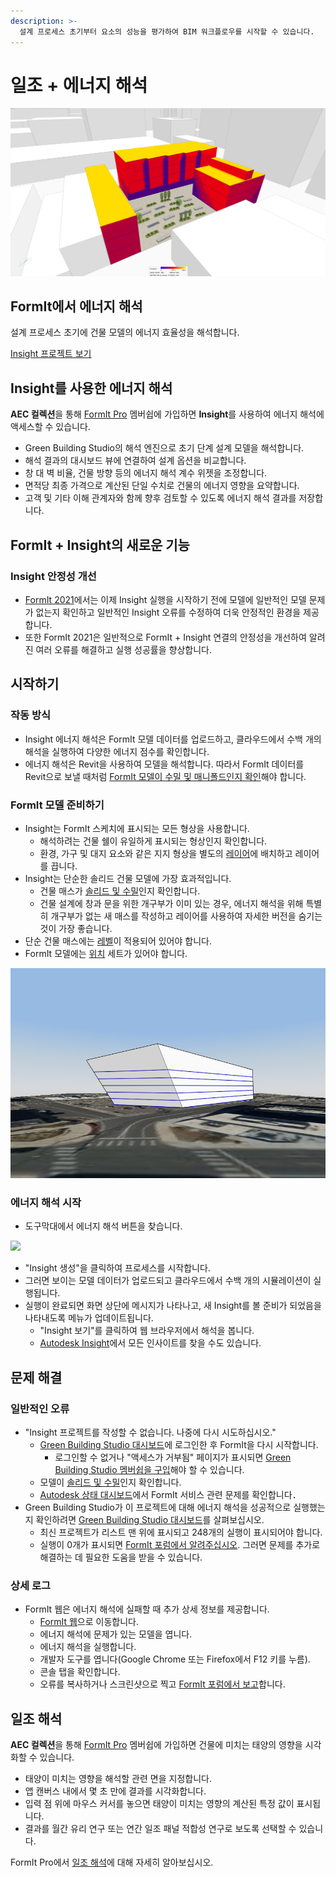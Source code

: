 ```yaml
---
description: >-
  설계 프로세스 초기부터 요소의 성능을 평가하여 BIM 워크플로우를 시작할 수 있습니다.
---
```


# 일조 + 에너지 해석

![](<../.gitbook/assets/20220317 Solar Analysis.png>)

## FormIt에서 에너지 해석

설계 프로세스 초기에 건물 모델의 에너지 효율성을 해석합니다.

[Insight 프로젝트 보기](https://gbs.autodesk.com/OneEnergy/Insight)

## Insight를 사용한 에너지 해석

**AEC 컬렉션**을 통해 [FormIt Pro](https://www.autodesk.com/collections/architecture-engineering-construction/overview) 멤버쉽에 가입하면 **Insight**를 사용하여 에너지 해석에 액세스할 수 있습니다.

* Green Building Studio의 해석 엔진으로 초기 단계 설계 모델을 해석합니다.
* 해석 결과의 대시보드 뷰에 연결하여 설계 옵션을 비교합니다.
* 창 대 벽 비율, 건물 방향 등의 에너지 해석 계수 위젯을 조정합니다.
* 면적당 최종 가격으로 계산된 단일 수치로 건물의 에너지 영향을 요약합니다.
* 고객 및 기타 이해 관계자와 함께 향후 검토할 수 있도록 에너지 해석 결과를 저장합니다.

## FormIt + Insight의 새로운 기능 <a href="#insight-what-s-new" id="insight-what-s-new"></a>

### **Insight 안정성 개선** <a href="#improvements-to-insight-reliability" id="improvements-to-insight-reliability"></a>

* [FormIt 2021](https://formit.autodesk.com/blog/post/introducing-formit-2021)에서는 이제 Insight 실행을 시작하기 전에 모델에 일반적인 모델 문제가 없는지 확인하고 일반적인 Insight 오류를 수정하여 더욱 안정적인 환경을 제공합니다.
* 또한 FormIt 2021은 일반적으로 FormIt + Insight 연결의 안정성을 개선하여 알려진 여러 오류를 해결하고 실행 성공률을 향상합니다.

## 시작하기 <a href="#insight-getting-started" id="insight-getting-started"></a>

### **작동 방식** <a href="#how-it-works" id="how-it-works"></a>

* Insight 에너지 해석은 FormIt 모델 데이터를 업로드하고, 클라우드에서 수백 개의 해석을 실행하여 다양한 에너지 점수를 확인합니다.
* 에너지 해석은 Revit을 사용하여 모델을 해석합니다. 따라서 FormIt 데이터를 Revit으로 보낼 때처럼 [FormIt 모델이 수밀 및 매니폴드인지 확인](https://formit.autodesk.com/blog/post/repairing-solid-models)해야 합니다.

### **FormIt 모델 준비하기** <a href="#preparing-your-formit-model" id="preparing-your-formit-model"></a>

* Insight는 FormIt 스케치에 표시되는 모든 형상을 사용합니다.
  * 해석하려는 건물 쉘이 유일하게 표시되는 형상인지 확인합니다.
  * 환경, 가구 및 대지 요소와 같은 지지 형상을 별도의 [레이어](../tool-library/layers.md)에 배치하고 레이어를 끕니다.
* Insight는 단순한 솔리드 건물 모델에 가장 효과적입니다.
  * 건물 매스가 [솔리드 및 수밀](https://formit.autodesk.com/blog/post/repairing-solid-models)인지 확인합니다.
  * 건물 설계에 창과 문을 위한 개구부가 이미 있는 경우, 에너지 해석을 위해 특별히 개구부가 없는 새 매스를 작성하고 레이어를 사용하여 자세한 버전을 숨기는 것이 가장 좋습니다.
* 단순 건물 매스에는 [레벨](../tool-library/levels-and-area.md)이 적용되어 있어야 합니다.
* FormIt 모델에는 [위치](../tool-library/setting-location.md) 세트가 있어야 합니다.

![](../.gitbook/assets/insight.png)

### **에너지 해석 시작** <a href="#starting-energy-analysis" id="starting-energy-analysis"></a>

* 도구막대에서 에너지 해석 버튼을 찾습니다.

![](../.gitbook/assets/generate\_insight.png)

* "Insight 생성"을 클릭하여 프로세스를 시작합니다.
* 그러면 보이는 모델 데이터가 업로드되고 클라우드에서 수백 개의 시뮬레이션이 실행됩니다.
* 실행이 완료되면 화면 상단에 메시지가 나타나고, 새 Insight를 볼 준비가 되었음을 나타내도록 메뉴가 업데이트됩니다.
  * "Insight 보기"를 클릭하여 웹 브라우저에서 해석을 봅니다.
  * [Autodesk Insight](https://gbs.autodesk.com/OneEnergy/Insight)에서 모든 인사이트를 찾을 수도 있습니다.

## 문제 해결 <a href="#insight-troubleshooting" id="insight-troubleshooting"></a>

### **일반적인 오류** <a href="#common-errors" id="common-errors"></a>

* "Insight 프로젝트를 작성할 수 없습니다. 나중에 다시 시도하십시오."
  * [Green Building Studio 대시보드](https://gbs.autodesk.com/GBS/Project)에 로그인한 후 FormIt을 다시 시작합니다.
    * 로그인할 수 없거나 "액세스가 거부됨" 페이지가 표시되면 [Green Building Studio 멤버쉽을 구입](https://knowledge.autodesk.com/search-result/caas/CloudHelp/cloudhelp/KOR/BPA-Help/files/GUID-7FCFF904-F943-4020-BF7F-53AA7148673D-htm.html)해야 할 수 있습니다.
  * 모델이 [솔리드 및 수밀](https://formit.autodesk.com/blog/post/repairing-solid-models)인지 확인합니다.
  * [Autodesk 상태 대시보드](https://health.autodesk.com/)에서 FormIt 서비스 관련 문제를 확인합니다．
* Green Building Studio가 이 프로젝트에 대해 에너지 해석을 성공적으로 실행했는지 확인하려면 [Green Building Studio 대시보드](https://gbs.autodesk.com/GBS/Project)를 살펴보십시오.
  * 최신 프로젝트가 리스트 맨 위에 표시되고 248개의 실행이 표시되어야 합니다.
  * 실행이 0개가 표시되면 [FormIt 포럼에서 알려주십시오](https://forums.autodesk.com/t5/formit-forum/bd-p/142). 그러면 문제를 추가로 해결하는 데 필요한 도움을 받을 수 있습니다.

### **상세 로그** <a href="#detailed-logs" id="detailed-logs"></a>

* FormIt 웹은 에너지 해석에 실패할 때 추가 상세 정보를 제공합니다.
  * [FormIt 웹](https://formit.autodesk.com/app)으로 이동합니다.
  * 에너지 해석에 문제가 있는 모델을 엽니다.
  * 에너지 해석을 실행합니다.
  * 개발자 도구를 엽니다(Google Chrome 또는 Firefox에서 F12 키를 누름).
  * 콘솔 탭을 확인합니다.
  * 오류를 복사하거나 스크린샷으로 찍고 [FormIt 포럼에서 보고](https://forums.autodesk.com/t5/formit-forum/bd-p/142)합니다.

## 일조 해석

**AEC 컬렉션**을 통해 [FormIt Pro](https://www.autodesk.com/collections/architecture-engineering-construction/overview) 멤버쉽에 가입하면 건물에 미치는 태양의 영향을 시각화할 수 있습니다.

* 태양이 미치는 영향을 해석할 관련 면을 지정합니다.
* 앱 캔버스 내에서 몇 초 만에 결과를 시각화합니다.
* 입력 점 위에 마우스 커서를 놓으면 태양이 미치는 영향의 계산된 특정 값이 표시됩니다.
* 결과를 월간 유리 연구 또는 연간 일조 패널 적합성 연구로 보도록 선택할 수 있습니다.

FormIt Pro에서 [일조 해석](../tool-library/solar-analysis.md)에 대해 자세히 알아보십시오.
